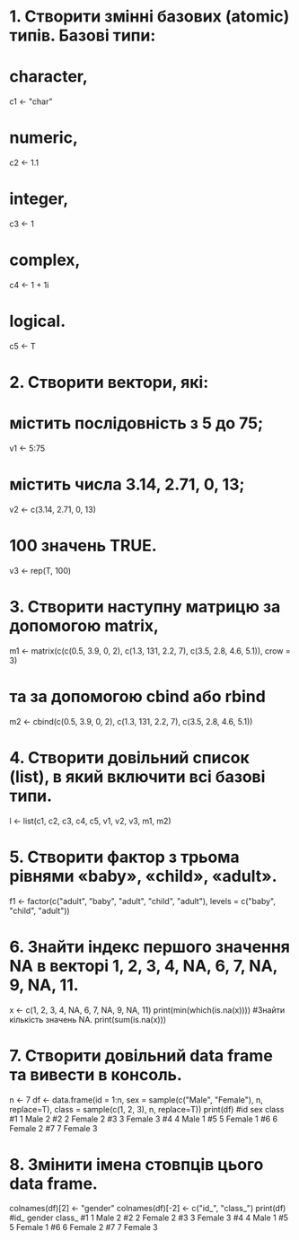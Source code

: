 # 1. Створити змінні базових (atomic) типів. Базові типи: 
# character, 
c1 <- "char" 

# numeric, 
c2 <- 1.1

# integer, 
c3 <- 1

# complex, 
c4 <- 1 + 1i

# logical.
c5 <- T

# 2. Створити вектори, які: 
# містить послідовність з 5 до 75; 
v1 <- 5:75

# містить числа 3.14, 2.71, 0, 13; 
v2 <- c(3.14, 2.71, 0, 13)

# 100 значень TRUE.
v3 <- rep(T, 100)

# 3. Створити наступну матрицю за допомогою matrix, 
m1 <- matrix(c(c(0.5, 3.9, 0, 2), 
               c(1.3, 131, 2.2, 7),
               c(3.5, 2.8, 4.6, 5.1)), crow = 3)
# та за допомогою cbind або rbind
m2 <- cbind(c(0.5, 3.9, 0, 2), 
            c(1.3, 131, 2.2, 7),
            c(3.5, 2.8, 4.6, 5.1))

# 4. Створити довільний список (list), в який включити всі базові типи.
l <- list(c1, c2, c3, c4, c5, v1, v2, v3, m1, m2)

# 5. Створити фактор з трьома рівнями «baby», «child», «adult».
f1 <- factor(c("adult", "baby", "adult", "child", "adult"), levels = c("baby", "child", "adult"))

# 6. Знайти індекс першого значення NA в векторі 1, 2, 3, 4, NA, 6, 7, NA, 9, NA, 11. 
x <- c(1, 2, 3, 4, NA, 6, 7, NA, 9, NA, 11)
print(min(which(is.na(x)))) 
#Знайти кількість значень NA.
print(sum(is.na(x)))

# 7. Створити довільний data frame та вивести в консоль.
n <- 7
df <- data.frame(id = 1:n, 
                 sex = sample(c("Male", "Female"), n, replace=T), 
                 class = sample(c(1, 2, 3), n, replace=T))
print(df)
#id sex class
#1  1   Male     2
#2  2 Female     2
#3  3 Female     3
#4  4   Male     1
#5  5 Female     1
#6  6 Female     2
#7  7 Female     3

# 8. Змінити імена стовпців цього data frame.
colnames(df)[2] <- "gender"
colnames(df)[-2] <- c("id_", "class_")
print(df)
#id_ gender class_
#1   1   Male      2
#2   2 Female      2
#3   3 Female      3
#4   4   Male      1
#5   5 Female      1
#6   6 Female      2
#7   7 Female      3
